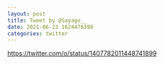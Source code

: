 ```yaml
--- 
layout: post 
title: Tweet by @Sayago__ 
date: 2021-06-23 1624476398 
categories: twitter 
--- 
```

https://twitter.com/o/status/1407782011448741899